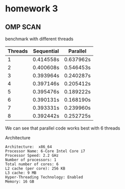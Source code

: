 # homework 3

## OMP SCAN

benchmark with different threads


|    Threads   | Sequential | Parallel |
| ----------- | ----------- | ----------- |
| 1      | 0.414558s       |   0.637962s    |
| 2   | 0.400608s        | 0.546453s  |
| 3   | 0.393964s        | 0.240287s  |
| 4   | 0.397146s        | 0.205412s  |
| 5   | 0.395476s        |  0.189222s |
| 6   | 0.390131s        |  0.168190s |
| 7   | 0.393331s        |  0.239960s |
| 8   | 0.392442s        | 0.252725s  |

We can see that parallel code works best with 6 threads

Architecture
```text
Architecture:  x86_64
Processor Name: 6-Core Intel Core i7
Processor Speed: 2.2 GHz 
Number of processors: 1 
Total number of cores: 6 
L2 cache (per core): 256 KB 
L3 cache: 9 MB 
Hyper-Threading Technology: Enabled    
Memory: 16 GB 
```
